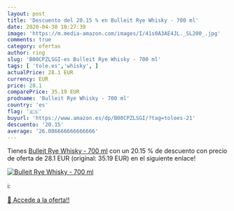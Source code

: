 ```yaml
---
layout: post
title: 'Descuento del 20.15 % en Bulleit Rye Whisky - 700 ml'
date: 2020-04-30 10:27:39
image: 'https://m.media-amazon.com/images/I/41s0A3AE4JL._SL200_.jpg'
comments: true
category: ofertas
author: ring
slug: 'B00CPZLSGI-es Bulleit Rye Whisky - 700 ml'
tags: [ 'tole.es','whisky', ]
actualPrice: 28.1 EUR
currency: EUR
price: 28.1
comparePrice: 35.19 EUR
prodname: 'Bulleit Rye Whisky - 700 ml'
country: 'es'
flag: '🇪🇸'
buyurl: 'https://www.amazon.es/dp/B00CPZLSGI/?tag=tolees-21'
descuento: '20.15'
average: '26.086666666666666'
---
```


Tienes [Bulleit Rye Whisky - 700 ml](https://www.amazon.es/dp/B00CPZLSGI/?tag=tolees-21) con un 20.15 % de descuento con precio de oferta de 28.1 EUR (original: 35.19 EUR) en el siguiente enlace!

[![Bulleit Rye Whisky - 700 ml](https://m.media-amazon.com/images/I/41s0A3AE4JL._SL200_.jpg)](https://www.amazon.es/dp/B00CPZLSGI/?tag=tolees-21)

ℹ️:


[🛒 Accede a la oferta!!](https://www.amazon.es/dp/B00CPZLSGI/?tag=tolees-21)
